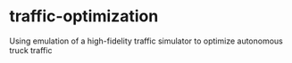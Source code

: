 # traffic-optimization
Using emulation of a high-fidelity traffic simulator to optimize autonomous truck traffic
